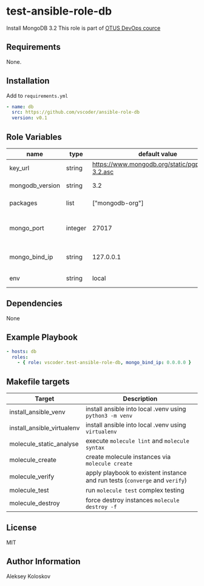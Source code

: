 test-ansible-role-db
====================

Install MongoDB 3.2
This role is part of [OTUS DevOps cource](https://otus.ru/lessons/devops-praktiki-i-instrumenty)

Requirements
------------

None.

Installation
------------

Add to `requirements.yml`
```yaml
- name: db
  src: https://github.com/vscoder/ansible-role-db
  version: v0.1
```

Role Variables
--------------

| name            | type    | default value                                     | description                           |
| --------------- | ------- | ------------------------------------------------- | ------------------------------------- |
| key_url         | string  | https://www.mongodb.org/static/pgp/server-3.2.asc | URL of apt key file                   |
| mongodb_version | string  | 3.2                                               | MongoDB version                       |
| packages        | list    | ["mongodb-org"]                                   | packages to install                   |
| mongo_port      | integer | 27017                                             | mongod service listen tcp port number |
| mongo_bind_ip   | string  | 127.0.0.1                                         | mongod service listen ip              |
| env             | string  | local                                             | environment name                      |


Dependencies
------------

None

Example Playbook
----------------
```yaml
- hosts: db
  roles:
    - { role: vscoder.test-ansible-role-db, mongo_bind_ip: 0.0.0.0 }
```

Makefile targets
----------------

| Target                     | Description                                                                 |
| -------------------------- | --------------------------------------------------------------------------- |
| install_ansible_venv       | install ansible into local .venv using `python3 -m venv`                    |
| install_ansible_virtualenv | install ansible into local .venv using `virtualenv`                         |
| molecule_static_analyse    | execute `molecule lint` and `molecule syntax`                               |
| molecule_create            | create molecule instances via `molecule create`                             |
| molecule_verify            | apply playbook to existent instance and run tests (`converge` and `verify`) |
| molecule_test              | run `molecule test` complex testing                                         |
| molecule_destroy           | force destroy instances `molecule destroy -f`                               |

License
-------

MIT

Author Information
------------------

Aleksey Koloskov
